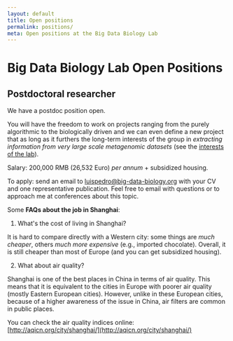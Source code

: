 ```yaml
---
layout: default
title: Open positions
permalink: positions/
meta: Open positions at the Big Data Biology Lab
---
```

# Big Data Biology Lab Open Positions

## Postdoctoral researcher

We have a postdoc position open.

You will have the freedom to work on projects ranging from the purely
algorithmic to the biologically driven and we can even define a new project
that as long as it furthers the long-term interests of the group in _extracting
information from very large scale metagenomic datasets_ (see the [interests of
the lab](/interests/)).

Salary: 200,000 RMB (26,532 Euro) _per annum_ + subsidized housing.

To apply: send an email to luispedro@big-data-biology.org with your CV and one
representative publication. Feel free to email with questions or to approach me
at conferences about this topic.

Some **FAQs about the job in Shanghai**:

1. What's the cost of living in Shanghai?

It is hard to compare directly with a Western city: some things are _much
cheaper_, others _much more expensive_ (e.g., imported chocolate). Overall, it
is still cheaper than most of Europe (and you can get subsidized housing).

2. What about air quality?

Shanghai is one of the best places in China in terms of air quality. This means
that it is equivalent to the cities in Europe with poorer air quality (mostly
Eastern European cities). However, unlike in these European cities, because of
a higher awareness of the issue in China, air filters are common in public
places.

You can check the air quality indices online:
[http://aqicn.org/city/shanghai/](http://aqicn.org/city/shanghai/)

